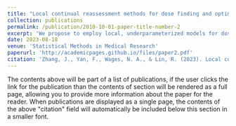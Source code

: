 ```yaml
---
title: "Local continual reassessment methods for dose finding and optimization in drug-combination trials"
collection: publications
permalink: /publication/2010-10-01-paper-title-number-2
excerpt: 'We propose to employ local, underparameterized models for dose exploration to reduce the hurdle of model calibration and enhance the design robustness. Building upon the framework of the partial ordering continual reassessment method, we develop local data-based continual reassessment method designs for identifying the maximum tolerated dose combination, using toxicity only, and the optimal biological dose combination, using both toxicity and efficacy, respectively.'
date: 2023-08-18
venue: 'Statistical Methods in Medical Research'
paperurl: 'http://academicpages.github.io/files/paper2.pdf'
citation: 'Zhang, J., Yan, F., Wages, N. A., & Lin, R. (2023). Local continual reassessment methods for dose finding and optimization in drug-combination trials. Statistical Methods in Medical Research, 32(10), 2049-2063.'
---
```


The contents above will be part of a list of publications, if the user clicks the link for the publication than the contents of section will be rendered as a full page, allowing you to provide more information about the paper for the reader. When publications are displayed as a single page, the contents of the above "citation" field will automatically be included below this section in a smaller font.
